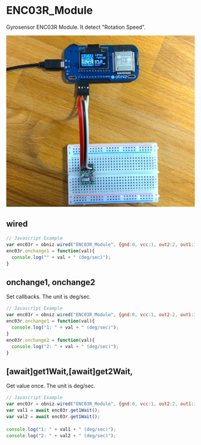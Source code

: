 # ENC03R_Module

Gyrosensor ENC03R Module.
It detect "Rotation Speed".

![](./enc03r.jpg)


## wired

```javascript
// Javascript Example
var enc03r = obniz.wired("ENC03R_Module", {gnd:0, vcc:1, out2:2, out1:3 });
enc03r.onchange1 = function(val){
  console.log("" + val + " (deg/sec)");
}
```

## onchange1, onchange2

Set callbacks.
The unit is deg/sec.

```javascript
// Javascript Example
var enc03r = obniz.wired("ENC03R_Module", {gnd:0, vcc:1, out2:2, out1:3 });
enc03r.onchange1 = function(val){
  console.log("1: " + val + " (deg/sec)");
}
enc03r.onchange2 = function(val){
  console.log("2: " + val + " (deg/sec)");
}
```

## [await]get1Wait,[await]get2Wait,

Get value once. 
The unit is deg/sec.

```javascript
// Javascript Example
var enc03r = obniz.wired("ENC03R_Module", {gnd:0, vcc:1, out2:2, out1:3 });
var val1 = await enc03r.get1Wait();
var val2 = await enc03r.get1Wait();

console.log("1: " + val1 + " (deg/sec)");
console.log("2: " + val2 + " (deg/sec)");

```